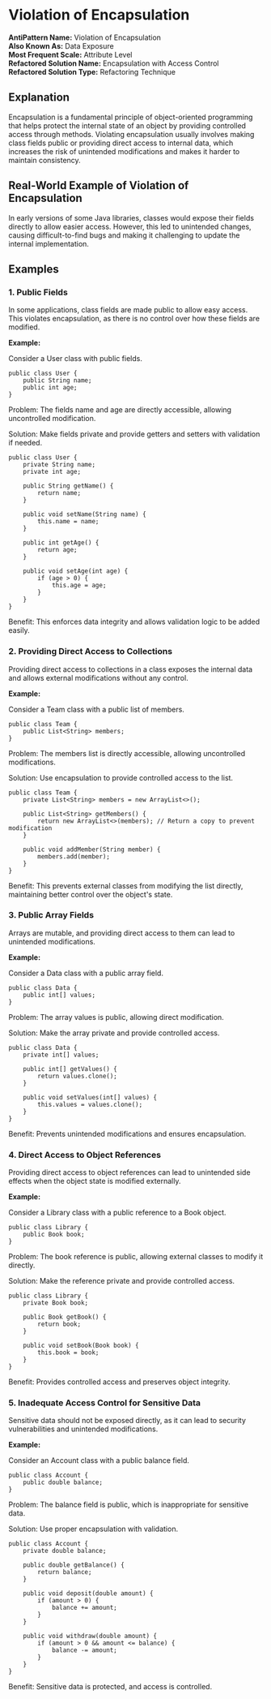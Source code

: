 # Violation of Encapsulation

**AntiPattern Name:** Violation of Encapsulation\
**Also Known As:** Data Exposure\
**Most Frequent Scale:** Attribute Level\
**Refactored Solution Name:** Encapsulation with Access Control\
**Refactored Solution Type:** Refactoring Technique

## Explanation

Encapsulation is a fundamental principle of object-oriented programming that helps protect the internal state of an object by providing controlled access through methods. Violating encapsulation usually involves making class fields public or providing direct access to internal data, which increases the risk of unintended modifications and makes it harder to maintain consistency.

## Real-World Example of Violation of Encapsulation

In early versions of some Java libraries, classes would expose their fields directly to allow easier access. However, this led to unintended changes, causing difficult-to-find bugs and making it challenging to update the internal implementation.

## Examples

### 1. Public Fields

In some applications, class fields are made public to allow easy access. This violates encapsulation, as there is no control over how these fields are modified.

**Example:**

Consider a User class with public fields.
```
public class User {
    public String name;
    public int age;
}
```
Problem: The fields name and age are directly accessible, allowing uncontrolled modification.

Solution: Make fields private and provide getters and setters with validation if needed.
```
public class User {
    private String name;
    private int age;

    public String getName() {
        return name;
    }

    public void setName(String name) {
        this.name = name;
    }

    public int getAge() {
        return age;
    }

    public void setAge(int age) {
        if (age > 0) {
            this.age = age;
        }
    }
}
```
Benefit: This enforces data integrity and allows validation logic to be added easily.

### 2. Providing Direct Access to Collections

Providing direct access to collections in a class exposes the internal data and allows external modifications without any control.

**Example:**

Consider a Team class with a public list of members.
```
public class Team {
    public List<String> members;
}
```
Problem: The members list is directly accessible, allowing uncontrolled modifications.

Solution: Use encapsulation to provide controlled access to the list.
```
public class Team {
    private List<String> members = new ArrayList<>();

    public List<String> getMembers() {
        return new ArrayList<>(members); // Return a copy to prevent modification
    }

    public void addMember(String member) {
        members.add(member);
    }
}
```
Benefit: This prevents external classes from modifying the list directly, maintaining better control over the object's state.

### 3. Public Array Fields

Arrays are mutable, and providing direct access to them can lead to unintended modifications.

**Example:**

Consider a Data class with a public array field.
```
public class Data {
    public int[] values;
}
```
Problem: The array values is public, allowing direct modification.

Solution: Make the array private and provide controlled access.
```
public class Data {
    private int[] values;

    public int[] getValues() {
        return values.clone();
    }

    public void setValues(int[] values) {
        this.values = values.clone();
    }
}
```
Benefit: Prevents unintended modifications and ensures encapsulation.

### 4. Direct Access to Object References

Providing direct access to object references can lead to unintended side effects when the object state is modified externally.

**Example:**

Consider a Library class with a public reference to a Book object.
```
public class Library {
    public Book book;
}
```
Problem: The book reference is public, allowing external classes to modify it directly.

Solution: Make the reference private and provide controlled access.
```
public class Library {
    private Book book;

    public Book getBook() {
        return book;
    }

    public void setBook(Book book) {
        this.book = book;
    }
}
```
Benefit: Provides controlled access and preserves object integrity.

### 5. Inadequate Access Control for Sensitive Data

Sensitive data should not be exposed directly, as it can lead to security vulnerabilities and unintended modifications.

**Example:**

Consider an Account class with a public balance field.
```
public class Account {
    public double balance;
}
```
Problem: The balance field is public, which is inappropriate for sensitive data.

Solution: Use proper encapsulation with validation.
```
public class Account {
    private double balance;

    public double getBalance() {
        return balance;
    }

    public void deposit(double amount) {
        if (amount > 0) {
            balance += amount;
        }
    }

    public void withdraw(double amount) {
        if (amount > 0 && amount <= balance) {
            balance -= amount;
        }
    }
}
```
Benefit: Sensitive data is protected, and access is controlled.

